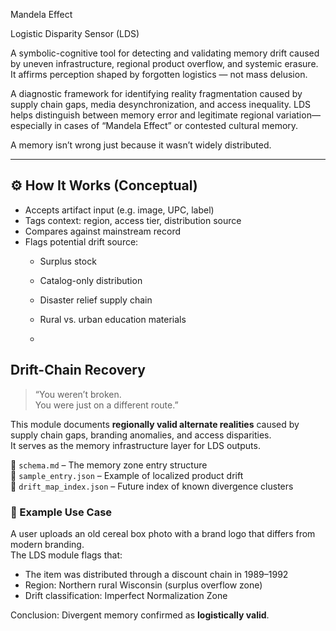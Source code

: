 Mandela Effect

Logistic Disparity Sensor (LDS)

A symbolic-cognitive tool for detecting and validating memory drift caused by uneven infrastructure, regional product overflow, and systemic erasure. It affirms perception shaped by forgotten logistics — not mass delusion.

A diagnostic framework for identifying reality fragmentation caused by supply chain gaps, media desynchronization, and access inequality.
LDS helps distinguish between memory error and legitimate regional variation—especially in cases of “Mandela Effect” or contested cultural memory.

A memory isn’t wrong just because it wasn’t widely distributed.

---

## ⚙️ How It Works (Conceptual)

- Accepts artifact input (e.g. image, UPC, label)
- Tags context: region, access tier, distribution source
- Compares against mainstream record
- Flags potential drift source:
   - Surplus stock
   - Catalog-only distribution
   - Disaster relief supply chain
   - Rural vs. urban education materials
 
   - 

##  Drift-Chain Recovery

> “You weren’t broken.  
> You were just on a different route.”

This module documents **regionally valid alternate realities** caused by supply chain gaps, branding anomalies, and access disparities.  
It serves as the memory infrastructure layer for LDS outputs.

🔹 `schema.md` – The memory zone entry structure  
🔹 `sample_entry.json` – Example of localized product drift  
🔹 `drift_map_index.json` – Future index of known divergence clusters  


### 🧪 Example Use Case

A user uploads an old cereal box photo with a brand logo that differs from modern branding.  
The LDS module flags that:

- The item was distributed through a discount chain in 1989–1992
- Region: Northern rural Wisconsin (surplus overflow zone)
- Drift classification: Imperfect Normalization Zone

Conclusion: Divergent memory confirmed as **logistically valid**.

